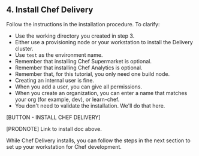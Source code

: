 ## 4. Install Chef Delivery

Follow the instructions in the installation procedure. To clarify:

* Use the working directory you created in step 3.
* Either use a provisioning node or your workstation to install the Delivery cluster.
* Use `test` as the environment name.
* Remember that installing Chef Supermarket is optional.
* Remember that installing Chef Analytics is optional.
* Remember that, for this tutorial, you only need one build node.
* Creating an internal user is fine.
* When you add a user, you can give all permissions.
* When you create an organization, you can enter a name that matches your org (for example, dev), or learn-chef.
* You don't need to validate the installation. We'll do that here.

[BUTTON - INSTALL CHEF DELIVERY]

[PRODNOTE] Link to install doc above.

While Chef Delivery installs, you can follow the steps in the next section to set up your workstation for Chef development.

